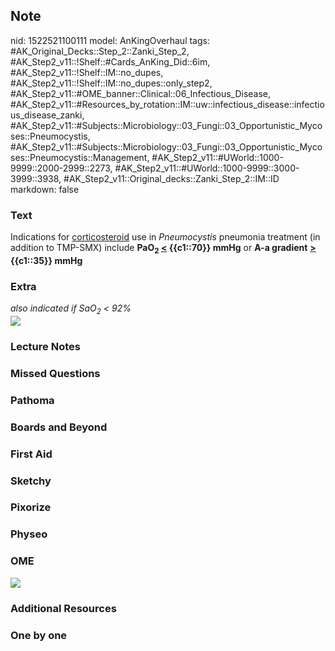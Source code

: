 ## Note
nid: 1522521100111
model: AnKingOverhaul
tags: #AK_Original_Decks::Step_2::Zanki_Step_2, #AK_Step2_v11::!Shelf::#Cards_AnKing_Did::6im, #AK_Step2_v11::!Shelf::IM::no_dupes, #AK_Step2_v11::!Shelf::IM::no_dupes::only_step2, #AK_Step2_v11::#OME_banner::Clinical::06_Infectious_Disease, #AK_Step2_v11::#Resources_by_rotation::IM::uw::infectious_disease::infectious_disease_zanki, #AK_Step2_v11::#Subjects::Microbiology::03_Fungi::03_Opportunistic_Mycoses::Pneumocystis, #AK_Step2_v11::#Subjects::Microbiology::03_Fungi::03_Opportunistic_Mycoses::Pneumocystis::Management, #AK_Step2_v11::#UWorld::1000-9999::2000-2999::2273, #AK_Step2_v11::#UWorld::1000-9999::3000-3999::3938, #AK_Step2_v11::Original_decks::Zanki_Step_2::IM::ID
markdown: false

### Text
Indications for <u>corticosteroid</u> use in <i>Pneumocystis</i>
pneumonia treatment (in addition to TMP-SMX) include
<b>PaO<sub>2</sub> <u><</u> {{c1::70}} mmHg</b> or <b>A-a
gradient</b> <b><u>></u> {{c1::35}} mmHg</b>

### Extra
<div>
  <i>also indicated if SaO<sub>2</sub> < 92%</i>
</div><img src="cough%20bullshit.png">

### Lecture Notes


### Missed Questions


### Pathoma


### Boards and Beyond


### First Aid


### Sketchy


### Pixorize


### Physeo


### OME
<div class="ome-widget">
  <a href=
  "https://onlinemeded.org/spa/infectious-disease?ref=anki"><img src="_OME_AnkiFlashcards_Topic_3.png"></a>
</div>

### Additional Resources


### One by one

